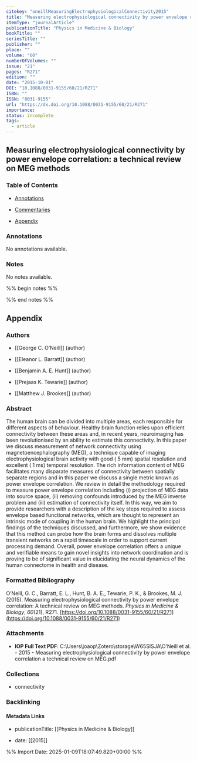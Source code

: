 ```yaml
---
citekey: "oneillMeasuringElectrophysiologicalConnectivity2015"
title: "Measuring electrophysiological connectivity by power envelope correlation: a technical review on MEG methods"
itemType: "journalArticle"
publicationTitle: "Physics in Medicine & Biology"
bookTitle: ""
seriesTitle: ""
publisher: ""
place: ""
volume: "60"
numberOfVolumes: ""
issue: "21"
pages: "R271"
edition: ""
date: "2015-10-01"
DOI: "10.1088/0031-9155/60/21/R271"
ISBN: ""
ISSN: "0031-9155"
url: "https://dx.doi.org/10.1088/0031-9155/60/21/R271"
importance: 
status: incomplete
tags:
  - article
---
```


## Measuring electrophysiological connectivity by power envelope correlation: a technical review on MEG methods

### Table of Contents

- [Annotations](#annotations)

+ [Commentaries](#commentaries)

- [Appendix](#appendix)

### Annotations


No annotations available.


### Notes


No notes available.


%% begin notes %%

<!-- Write your personal notes here -->

%% end notes %%

## Appendix

### Authors


- [[George C. O’Neill]] (author)

- [[Eleanor L. Barratt]] (author)

- [[Benjamin A. E. Hunt]] (author)

- [[Prejaas K. Tewarie]] (author)

- [[Matthew J. Brookes]] (author)



### Abstract

The human brain can be divided into multiple areas, each responsible for different aspects of behaviour. Healthy brain function relies upon efficient connectivity between these areas and, in recent years, neuroimaging has been revolutionised by an ability to estimate this connectivity. In this paper we discuss measurement of network connectivity using magnetoencephalography (MEG), a technique capable of imaging electrophysiological brain activity with good ( 5 mm) spatial resolution and excellent ( 1 ms) temporal resolution. The rich information content of MEG facilitates many disparate measures of connectivity between spatially separate regions and in this paper we discuss a single metric known as power envelope correlation. We review in detail the methodology required to measure power envelope correlation including (i) projection of MEG data into source space, (ii) removing confounds introduced by the MEG inverse problem and (iii) estimation of connectivity itself. In this way, we aim to provide researchers with a description of the key steps required to assess envelope based functional networks, which are thought to represent an intrinsic mode of coupling in the human brain. We highlight the principal findings of the techniques discussed, and furthermore, we show evidence that this method can probe how the brain forms and dissolves multiple transient networks on a rapid timescale in order to support current processing demand. Overall, power envelope correlation offers a unique and verifiable means to gain novel insights into network coordination and is proving to be of significant value in elucidating the neural dynamics of the human connectome in health and disease.


### Formatted Bibliography

O’Neill, G. C., Barratt, E. L., Hunt, B. A. E., Tewarie, P. K., & Brookes, M. J. (2015). Measuring electrophysiological connectivity by power envelope correlation: A technical review on MEG methods. _Physics in Medicine & Biology_, _60_(21), R271. [https://doi.org/10.1088/0031-9155/60/21/R271](https://doi.org/10.1088/0031-9155/60/21/R271)




### Attachments


- **IOP Full Text PDF**: C:\Users\joaop\Zotero\storage\W65SISJA\O’Neill et al. - 2015 - Measuring electrophysiological connectivity by power envelope correlation a technical review on MEG.pdf




### Collections


- connectivity





### Backlinking


#### Metadata Links


- publicationTitle: [[Physics in Medicine & Biology]]




- date: [[2015]]





<!-- Any additional notes or comments -->


%% Import Date: 2025-01-09T18:07:49.820+00:00 %%
